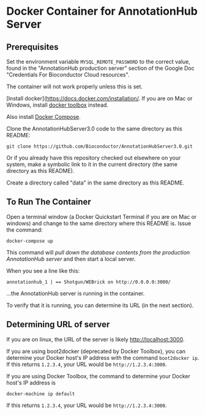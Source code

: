# Docker Container for AnnotationHub Server

## Prerequisites

Set the environment variable `MYSQL_REMOTE_PASSWORD` to
the correct value, found in the "AnnotationHub production
server" section of the Google Doc "Credentials For
Bioconductor Cloud resources".

The container will not work properly unless this is set.


[Install docker](https://docs.docker.com/installation/.
If you are on Mac or Windows,
install [docker toolbox](https://www.docker.com/toolbox)
instead.

Also install [Docker Compose](https://docs.docker.com/compose/install/).

Clone the AnnotationHubServer3.0 code to the same directory as 
this README:

    git clone https://github.com/Bioconductor/AnnotationHubServer3.0.git

Or if you already have this repository checked out elsewhere
on your system, make a symbolic link to it in the current directory
(the same directory as this README).

Create a directory called "data" in the same directory as
this README.


## To Run The Container

Open a terminal window (a Docker Quickstart Terminal if
you are on Mac or windows) and change to the same
directory where this README is. Issue the command:

    docker-compose up

This command will *pull down the database contents
from the production AnnotationHub server* and then
start a local server.

When you see a line like this:

    annotationhub_1 | == Shotgun/WEBrick on http://0.0.0.0:3000/

...the AnnotationHub server is running in the container.

To verify that it is running, you can determine its URL
(in the next section).

## Determining URL of server

If you are on linux, the URL of the server is likely
[http://localhost:3000](http://localhost:3000).

If you are using boot2docker (deprecated by Docker Toolbox),
you can determine your Docker host's IP address with the command
`boot2docker ip`. If this returns `1.2.3.4`, your URL
would be `http://1.2.3.4:3000`. 

If you are using Docker Toolbox, the command to determine
your Docker host's IP address is 

    docker-machine ip default

If this returns `1.2.3.4`, your URL would be
`http://1.2.3.4:3000`.

